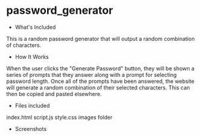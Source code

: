 # password_generator

* What's Included

This is a random password generator that will output a random combination of characters.

* How It Works

When the user clicks the "Generate Password" button, they will be shown a series of prompts that they answer along with a prompt for selecting password length. Once all of the prompts have been answered, the website will generate a random combination of their selected characters. This can then be copied and pasted elsewhere.

* Files included

index.html
script.js
style.css
images folder

* Screenshots








